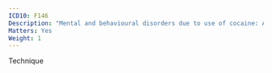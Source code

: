 ```yaml
---
ICD10: F146
Description: "Mental and behavioural disorders due to use of cocaine: Amnesic syndrome"
Matters: Yes
Weight: 1
---
```

Technique
